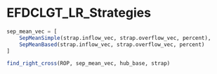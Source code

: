 
# EFDCLGT_LR_Strategies

```julia
sep_mean_vec = [
    SepMeanSimple(strap.inflow_vec, strap.overflow_vec, percent), 
    SepMeanBased(strap.inflow_vec, strap.overflow_vec, percent)
]

find_right_cross(ROP, sep_mean_vec, hub_base, strap)
```

